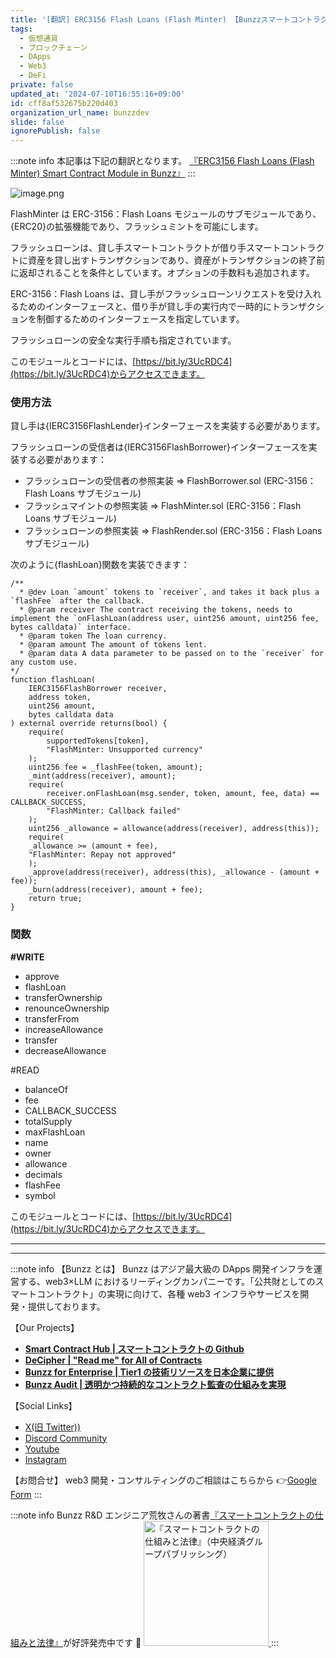 ```yaml
---
title: '[翻訳] ERC3156 Flash Loans (Flash Minter) 【Bunzzスマートコントラクトモジュール】'
tags:
  - 仮想通貨
  - ブロックチェーン
  - DApps
  - Web3
  - DeFi
private: false
updated_at: '2024-07-10T16:55:16+09:00'
id: cff8af532675b220d403
organization_url_name: bunzzdev
slide: false
ignorePublish: false
---
```

:::note info
本記事は下記の翻訳となります。
[『ERC3156 Flash Loans (Flash Minter) Smart Contract Module in Bunzz』](https://blog.bunzz.dev/erc-3156-flash-loans-flashminter-smart-contract-module-in-bunzz/)
:::

![image.png](https://qiita-image-store.s3.ap-northeast-1.amazonaws.com/0/1926720/fcdc3259-6a66-b560-7e40-a5216a88b628.png)

FlashMinter は ERC-3156：Flash Loans モジュールのサブモジュールであり、{ERC20}の拡張機能であり、フラッシュミントを可能にします。

フラッシュローンは、貸し手スマートコントラクトが借り手スマートコントラクトに資産を貸し出すトランザクションであり、資産がトランザクションの終了前に返却されることを条件としています。オプションの手数料も追加されます。

ERC-3156：Flash Loans は、貸し手がフラッシュローンリクエストを受け入れるためのインターフェースと、借り手が貸し手の実行内で一時的にトランザクションを制御するためのインターフェースを指定しています。

フラッシュローンの安全な実行手順も指定されています。

このモジュールとコードには、[https://bit.ly/3UcRDC4](https://bit.ly/3UcRDC4)からアクセスできます。

### 使用方法

貸し手は{IERC3156FlashLender}インターフェースを実装する必要があります。

フラッシュローンの受信者は{IERC3156FlashBorrower}インターフェースを実装する必要があります：

- フラッシュローンの受信者の参照実装 => FlashBorrower.sol (ERC-3156：Flash Loans サブモジュール)
- フラッシュマイントの参照実装 => FlashMinter.sol (ERC-3156：Flash Loans サブモジュール)
- フラッシュローンの参照実装 => FlashRender.sol (ERC-3156：Flash Loans サブモジュール)

次のように{flashLoan}関数を実装できます：

```
/**
  * @dev Loan `amount` tokens to `receiver`, and takes it back plus a `flashFee` after the callback.
  * @param receiver The contract receiving the tokens, needs to implement the `onFlashLoan(address user, uint256 amount, uint256 fee, bytes calldata)` interface.
  * @param token The loan currency.
  * @param amount The amount of tokens lent.
  * @param data A data parameter to be passed on to the `receiver` for any custom use.
*/
function flashLoan(
    IERC3156FlashBorrower receiver,
    address token,
    uint256 amount,
    bytes calldata data
) external override returns(bool) {
    require(
        supportedTokens[token],
        "FlashMinter: Unsupported currency"
    );
    uint256 fee = _flashFee(token, amount);
    _mint(address(receiver), amount);
    require(
        receiver.onFlashLoan(msg.sender, token, amount, fee, data) == CALLBACK_SUCCESS,
        "FlashMinter: Callback failed"
    );
    uint256 _allowance = allowance(address(receiver), address(this));
    require(
    _allowance >= (amount + fee),
    "FlashMinter: Repay not approved"
    );
    _approve(address(receiver), address(this), _allowance - (amount + fee));
    _burn(address(receiver), amount + fee);
    return true;
}
```

### 関数

**#WRITE**

- approve
- flashLoan
- transferOwnership
- renounceOwnership
- transferFrom
- increaseAllowance
- transfer
- decreaseAllowance

#READ

- balanceOf
- fee
- CALLBACK_SUCCESS
- totalSupply
- maxFlashLoan
- name
- owner
- allowance
- decimals
- flashFee
- symbol

このモジュールとコードには、[https://bit.ly/3UcRDC4](https://bit.ly/3UcRDC4)からアクセスできます。

---

---

:::note info
【Bunzz とは】
Bunzz はアジア最大級の DApps 開発インフラを運営する、web3×LLM におけるリーディングカンパニーです。「公共財としてのスマートコントラクト」の実現に向けて、各種 web3 インフラやサービスを開発・提供しております。

【Our Projects】

- **[Smart Contract Hub | スマートコントラクトの Github](https://www.bunzz.dev/)**
- **[DeCipher | "Read me" for All of Contracts](https://www.bunzz.dev/decipher)**
- **[Bunzz for Enterprise | Tier1 の技術リソースを日本企業に提供](https://enterprise.bunzz.dev/ja)**
- **[Bunzz Audit | 透明かつ持続的なコントラクト監査の仕組みを実現](hhttps://www.bunzz.dev/audit)**

【Social Links】

- [X(旧 Twitter))](https://twitter.com/BunzzDev)
- [Discord Community](https://t.co/6hHgssJdvW)
- [Youtube](https://www.youtube.com/@bunzzdev)
- [Instagram](https://www.instagram.com/bunzzdev/)

【お問合せ】
web3 開発・コンサルティングのご相談はこちらから 👉[Google Form](https://forms.gle/4tgQjWSw2MMMZW6E6)
:::

:::note info
Bunzz R&D エンジニア荒牧さんの著書[『スマートコントラクトの仕組みと法律』](https://amzn.to/3V03sNH)が好評発売中です 📕
<a href="https://amzn.to/3V03sNH" rel="nofollow" referrerpolicy="no-referrer-when-downgrade">
<img
    src="https://m.media-amazon.com/images/I/81wopoZ1K4L._SY522_.jpg"
    alt="『スマートコントラクトの仕組みと法律』（中央経済グループパブリッシング）"
    width="200px"
    height="auto"
    Style="border: 0px;"
  />
</a>
:::
